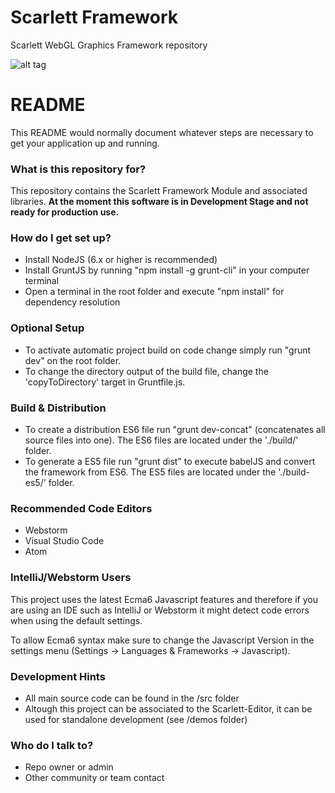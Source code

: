 # Scarlett Framework
Scarlett WebGL Graphics Framework repository

![alt tag](http://scarlett.anlagehub.com/public/images/framework-banner.png)

# README #

This README would normally document whatever steps are necessary to get your application up and running. 

### What is this repository for? ###

This repository contains the Scarlett Framework Module and associated libraries. **At the moment this software is in Development Stage and not ready for production use.**

### How do I get set up? ###

* Install NodeJS (6.x or higher is recommended)
* Install GruntJS by running "npm install -g grunt-cli" in your computer terminal
* Open a terminal in the root folder and execute "npm install" for dependency resolution

### Optional Setup ###

* To activate automatic project build on code change simply run "grunt dev" on the root folder. 
* To change the directory output of the build file, change the 'copyToDirectory' target in Gruntfile.js.

### Build & Distribution ###

* To create a distribution ES6 file run "grunt dev-concat" (concatenates all source files into one). The ES6 files are located under the './build/' folder.
* To generate a ES5 file run "grunt dist" to execute babelJS and convert the framework from ES6. The ES5 files are located under the  './build-es5/' folder.

### Recommended Code Editors ###

* Webstorm
* Visual Studio Code
* Atom

### IntelliJ/Webstorm Users ###

This project uses the latest Ecma6 Javascript features and therefore if you are using an IDE such as IntelliJ or Webstorm it might detect code errors when using the default settings.

To allow Ecma6 syntax make sure to change the Javascript Version in the settings menu (Settings -> Languages & Frameworks -> Javascript).

### Development Hints ###

* All main source code can be found in the /src folder
* Altough this project can be associated to the Scarlett-Editor, it can be used for standalone development (see /demos folder)

### Who do I talk to? ###

* Repo owner or admin
* Other community or team contact
